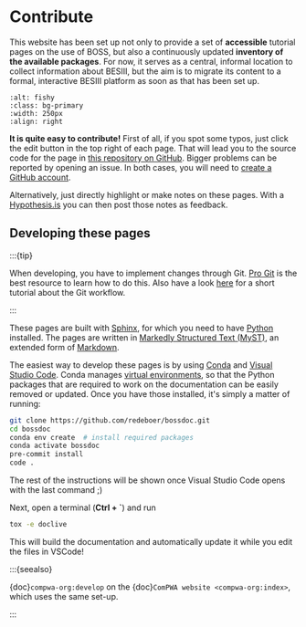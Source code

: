 # Contribute

This website has been set up not only to provide a set of **accessible** tutorial pages
on the use of BOSS, but also a continuously updated **inventory of the available
packages**. For now, it serves as a central, informal location to collect information
about BESIII, but the aim is to migrate its content to a formal, interactive BESIII
platform as soon as that has been set up.

```{image} _static/edit-button.png
:alt: fishy
:class: bg-primary
:width: 250px
:align: right
```

**It is quite easy to contribute!** First of all, if you spot some typos, just click the
edit button in the top right of each page. That will lead you to the source code for the
page in [this repository on GitHub](https://github.com/redeboer/bossdoc). Bigger
problems can be reported by opening an issue. In both cases, you will need to
[create a GitHub account](https://github.com/join).

Alternatively, just directly highlight or make notes on these pages. With a
[Hypothesis.is](https://hypothes.is) you can then post those notes as feedback.

## Developing these pages

:::{tip}

When developing, you have to implement changes through Git.
[Pro Git](https://git-scm.com/book/en/v2) is the best resource to learn how to do this.
Also have a look [here](https://guides.github.com/introduction/flow) for a short
tutorial about the Git workflow.

:::

These pages are built with [Sphinx](https://www.sphinx-doc.org/en/master), for which you
need to have [Python](https://www.python.org) installed. The pages are written in
[Markedly Structured Text (MyST)](https://myst-parser.readthedocs.io), an extended form
of [Markdown](https://en.wikipedia.org/wiki/Markdown).

The easiest way to develop these pages is by using
[Conda](https://conda.io/projects/conda/en/latest/user-guide/install/index.html) and
[Visual Studio Code](https://code.visualstudio.com). Conda manages
[virtual environments](https://realpython.com/python-virtual-environments-a-primer), so
that the Python packages that are required to work on the documentation can be easily
removed or updated. Once you have those installed, it's simply a matter of running:

```bash
git clone https://github.com/redeboer/bossdoc.git
cd bossdoc
conda env create  # install required packages
conda activate bossdoc
pre-commit install
code .
```

The rest of the instructions will be shown once Visual Studio Code opens with the last
command ;)

Next, open a terminal (**Ctrl + `**) and run

<!-- cspell:ignore doclive -->

```bash
tox -e doclive
```

This will build the documentation and automatically update it while you edit the files
in VSCode!

:::{seealso}

{doc}`compwa-org:develop` on the {doc}`ComPWA website <compwa-org:index>`, which uses
the same set-up.

:::
